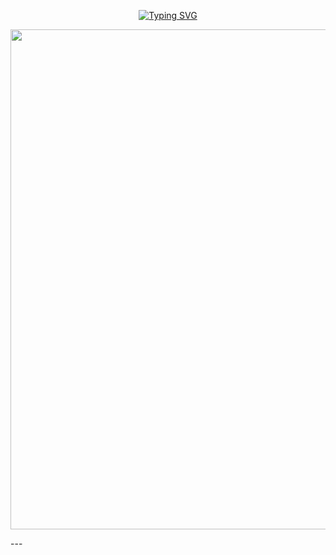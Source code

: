 <p align="center">
  <a href="https://git.io/typing-svg">
    <img src="https://readme-typing-svg.demolab.com?font=Black+Ops+One&size=80&pause=1000&color=8A2BE2&center=true&vCenter=true&width=1000&height=200&lines=INCONNU+XD+V2;VERSION+2.0.0;Created by Miracle-mmp" alt="Typing SVG" />
  </a>
</p>

<p align="center">
  <img src="https://files.catbox.moe/odekje.jpg
     " width="800"/>
</p>
---
